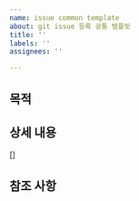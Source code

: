 ```yaml
---
name: issue common template
about: git issue 등록 공통 템플릿
title: ''
labels: ''
assignees: ''

---
```


## 목적
>

## 상세 내용
[]

## 참조 사항
